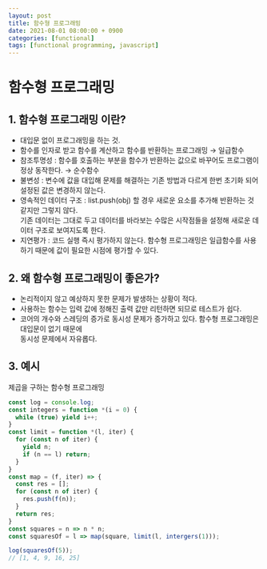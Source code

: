 ```yaml
---
layout: post
title: 함수형 프로그래밍
date: 2021-08-01 08:00:00 + 0900
categories: [functional]
tags: [functional programming, javascript]
---
```


# 함수형 프로그래밍

## 1. 함수형 프로그래밍 이란?
- 대입문 없이 프로그래밍을 하는 것.   
- 함수를 인자로 받고 함수를 계산하고 함수를 반환하는 프로그래밍 → 일급함수   
- 참조투명성 : 함수를 호출하는 부분을 함수가 반환하는 값으로 바꾸어도 프로그램이 정상 동작한다. → 순수함수   
- 불변성 : 변수에 값을 대입해 문제를 해결하는 기존 방법과 다르게 한번 초기화 되어 설정된 값은 변경하지 않는다.   
- 영속적인 데이터 구조 : list.push(obj) 할 경우 새로운 요소를 추가해 반환하는 것 같지만 그렇지 않다.    
기존 데이터는 그대로 두고 데이터를 바라보는 수많은 시작점들을 설정해 새로운 데이터 구조로 보여지도록 한다.   
- 지연평가 : 코드 실행 즉시 평가하지 않는다. 함수형 프로그래밍은 일급함수를 사용하기 때문에 값이 필요한 시점에 평가할 수 있다.

## 2. 왜 함수형 프로그래밍이 좋은가?
- 논리적이지 않고 예상하지 못한 문제가 발생하는 상황이 적다.
- 사용하는 함수는 입력 값에 정해진 출력 값만 리턴하면 되므로 테스트가 쉽다.
- 코어의 개수와 스레딩의 증가로 동시성 문제가 증가하고 있다. 함수형 프로그래밍은 대입문이 없기 때문에   
동시성 문제에서 자유롭다.   

## 3. 예시
제곱을 구하는 함수형 프로그래밍

```javascript
const log = console.log;
const integers = function *(i = 0) {
  while (true) yield i++;
}
const limit = function *(l, iter) {
  for (const n of iter) {
    yield n;
    if (n == l) return;
  }
}
const map = (f, iter) => {
  const res = [];
  for (const n of iter) {
    res.push(f(n));
  }
  return res;
}
const squares = n => n * n;
const squaresOf = l => map(square, limit(l, intergers(1)));

log(squaresOf(5));
// [1, 4, 9, 16, 25]
```

